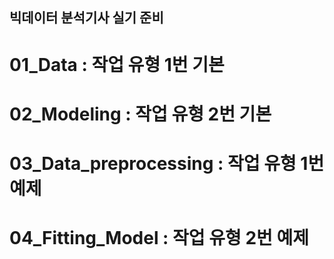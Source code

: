 ## 빅데이터 분석기사 실기 준비 ##
# 01_Data : 작업 유형 1번 기본
# 02_Modeling : 작업 유형 2번 기본
# 03_Data_preprocessing : 작업 유형 1번 예제
# 04_Fitting_Model : 작업 유형 2번 예제
